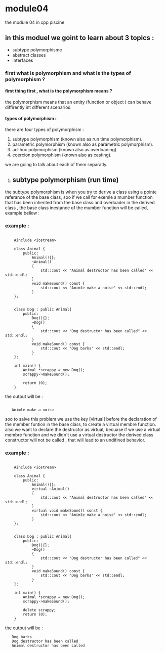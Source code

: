 # module04
the module 04 in cpp piscine

## in this moduel we goint to learn about 3 topics :
- subtype polymorphisme
- abstract classes
- interfaces

### first what is polymorphism and what is the types of polymorphism ?
#### first thing first , what is the polymorphism means ?
the polymorphism means that an entity (function or object ) can behave diffirently int different scenarios.
#### types of polymorphism :
there are four types of polymorphism :

1. subtype polymorphism (known also as run time polymorphism).
2. parametric polymorphism (known also as parametric polymorphism).
3. ad-hoc polymorphism (known also as overloading).
4. coercion polymorphism (known also as casting).

we are going to talk about each of them separatly.

1. ## subtype polymorphism (run time)
the subtype polymorphism is when you try to derive a class using a pointe referance of the base class,
soo if we call for exemle a mumber function that has been inherited from the base class and overloader in the derived class , the base class inestance of the mumber function will be called, example bellow :

### example :
```

	#include <iostream>

	class Animal {
		public:
			Animal(){};
			~Animal()
			{
				std::cout << "Animal destructor has been called" << std::endl;
			}
			void makeSound() const {
				std::cout << "Animle make a noise" << std::endl;
			}
	};


	class Dog : public Animal{
		public:
			Dog(){};
			~Dog()
			{
				std::cout << "Dog destructor has been called" << std::endl;
			}
			void makeSound() const {
				std::cout << "Dog barks" << std::endl;
			}
	};

	int main() {
		Animal *scrappy = new Dog();
		scrappy->makeSound();

		return (0);
	}
```
the output will be :
 ```

	Animle make a noise
```

soo to salve this problem we use the key [virtual] before the declaration of the member funtion in the base class, to create a virtual membre function.
also we want to declare the destructor as virtual, becuase if we use a virtual membre function and we didn't use a virtual destructor the derived class constructor will not be called , that will lead to an undifined behavior.

### example :

```

	#include <iostream>

	class Animal {
		public:
			Animal(){};
			virtual ~Animal()
			{
				std::cout << "Animal destructor has been called" << std::endl;
			}
			virtual void makeSound() const {
				std::cout << "Animle make a noise" << std::endl;
			}
	};


	class Dog : public Animal{
		public:
			Dog(){};
			~Dog()
			{
				std::cout << "Dog destructor has been called" << std::endl;
			}
			void makeSound() const {
				std::cout << "Dog barks" << std::endl;
			}
	};

	int main() {
		Animal *scrappy = new Dog();
		scrappy->makeSound();

		delete scrappy;
		return (0);
	}
```
the output will be :
 ```
	Dog barks
	Dog destructor has been called
	Animal destructor has been called
```